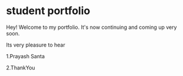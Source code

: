 # student portfolio

Hey! Welcome to my portfolio. It's now continuing and coming up very soon.

Its very pleasure to hear

1.Prayash Santa

2.ThankYou